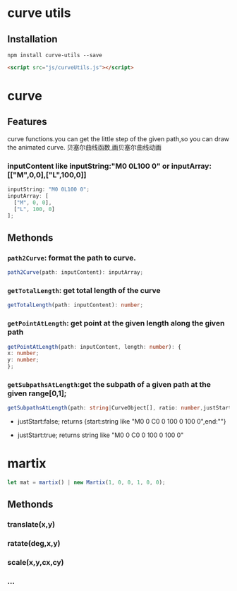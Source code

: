 # curve utils

## Installation

```shell
npm install curve-utils --save
```

```html
<script src="js/curveUtils.js"></script>
```

# curve

## Features

curve functions.you can get the little step of the given path,so you can draw the animated curve.
贝塞尔曲线函数,画贝塞尔曲线动画

### inputContent like inputString:"M0 0L100 0" or inputArray:[["M",0,0],["L",100,0]]

```typescript
inputString: "M0 0L100 0";
inputArray: [
  ["M", 0, 0],
  ["L", 100, 0]
];
```

## Methonds

### `path2Curve`: format the path to curve.

```typescript
path2Curve(path: inputContent): inputArray;
```

### `getTotalLength`: get total length of the curve

```typescript
getTotalLength(path: inputContent): number;
```

### `getPointAtLength`: get point at the given length along the given path

```typescript
getPointAtLength(path: inputContent, length: number): {
x: number;
y: number;
};
```

### `getSubpathsAtLength`:get the subpath of a given path at the given range[0,1];

```typescript
getSubpathsAtLength(path: string|CurveObject[], ratio: number,justStart:boolean);
```

- justStart:false;
  returns {start:string like "M0 0 C0 0 100 0 100 0",end:""}

- justStart:true;
  returns string like "M0 0 C0 0 100 0 100 0"

# martix

```typescript
let mat = martix() | new Martix(1, 0, 0, 1, 0, 0);
```

## Methonds

### translate(x,y)

### ratate(deg,x,y)

### scale(x,y,cx,cy)

### ...

